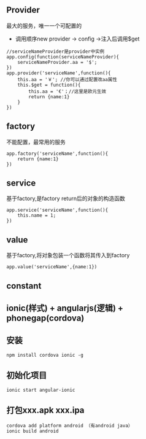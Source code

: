 ## Provider
最大的服务，唯一一个可配置的

- 调用顺序new provider -> config ->注入后调用$get
```
//serviceNameProvider是provider中实例
app.config(function(serviceNameProvider){
    serviceNameProvider.aa = '$';
})
app.provider('serviceName',function(){
    this.aa = '￥'; //你可以通过配置改aa属性
    this.$get = function(){
        this.aa = '€'；//这里是欧元生效
        return {name:1}
    }
})
```
## factory
不能配置，最常用的服务
```
app.factory('serviceName',function(){
    return {name:1}
})
``` 
## service
基于factory,是factory return后的对象的构造函数 
```
app.service('serviceName',function(){
    this.name = 1;
})
```
## value
基于factory,将对象包装一个函数将其传入到factory
```
app.value('serviceName',{name:1})
```
## constant

## ionic(样式) + angularjs(逻辑) + phonegap(cordova)

## 安装
```
npm install cordova ionic -g
```

## 初始化项目
```
ionic start angular-ionic 
```
## 打包xxx.apk  xxx.ipa
```
cordova add platform android （有android java）
ionic build android
```